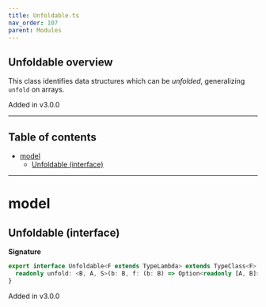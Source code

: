 ```yaml
---
title: Unfoldable.ts
nav_order: 107
parent: Modules
---
```


## Unfoldable overview

This class identifies data structures which can be _unfolded_, generalizing `unfold` on arrays.

Added in v3.0.0

---

<h2 class="text-delta">Table of contents</h2>

- [model](#model)
  - [Unfoldable (interface)](#unfoldable-interface)

---

# model

## Unfoldable (interface)

**Signature**

```ts
export interface Unfoldable<F extends TypeLambda> extends TypeClass<F> {
  readonly unfold: <B, A, S>(b: B, f: (b: B) => Option<readonly [A, B]>) => Kind<F, S, unknown, never, never, A>
}
```

Added in v3.0.0
